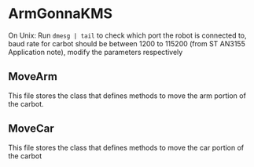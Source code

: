 # ArmGonnaKMS

On Unix:
Run `dmesg | tail` to check which port the robot is connected to, baud rate for carbot should be between 1200 to 115200 (from ST AN3155 Application note), modify the parameters respectively

## MoveArm
This file stores the class that defines methods to move the arm portion of the carbot.

## MoveCar
This file stores the class that defines methods to move the car portion of the carbot
